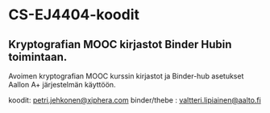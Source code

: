 # CS-EJ4404-koodit

## Kryptografian MOOC kirjastot Binder Hubin toimintaan.

Avoimen kryptografian MOOC kurssin kirjastot ja Binder-hub asetukset Aallon A+ järjestelmän käyttöön.

koodit: petri.jehkonen@xiphera.com
binder/thebe : valtteri.lipiainen@aalto.fi
